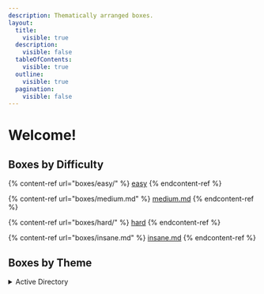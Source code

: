```yaml
---
description: Thematically arranged boxes.
layout:
  title:
    visible: true
  description:
    visible: false
  tableOfContents:
    visible: true
  outline:
    visible: true
  pagination:
    visible: false
---
```


# Welcome!

## Boxes by Difficulty

{% content-ref url="boxes/easy/" %}
[easy](boxes/easy/)
{% endcontent-ref %}

{% content-ref url="boxes/medium.md" %}
[medium.md](boxes/medium.md)
{% endcontent-ref %}

{% content-ref url="boxes/hard/" %}
[hard](boxes/hard/)
{% endcontent-ref %}

{% content-ref url="boxes/insane.md" %}
[insane.md](boxes/insane.md)
{% endcontent-ref %}

## Boxes by Theme

<details>

<summary>Active Directory</summary>

1. [<mark style="color:green;">**Forest (Easy)**</mark>](boxes/easy/forest.md) -> _SMB,_ [_ASRERoast_](theory/active-directory/asreproasting.md)_, Account Operators, WriteDacl,_ [_DCSync_](theory/active-directory/dcsync.md)
2. [<mark style="color:green;">**Sauna (Easy)**</mark>](boxes/easy/sauna.md) -> [_ASREPRoast_](theory/active-directory/asreproasting.md)_,_ [_DCSync_](theory/active-directory/dcsync.md)&#x20;
3. [<mark style="color:green;">**Active (Easy)**</mark>](boxes/easy/active.md) -> _SMB, Group Policy Preferences,_ [_Kerberoast_](theory/active-directory/kerberoasting.md)
4. <mark style="color:yellow;">**Resolute (Medium)**</mark> -> _SMB, Password Spray, DnsAdmins_
5. <mark style="color:yellow;">**Cascade (Medium)**</mark> -> _SMB, LDAP, Password Spray_
6. [<mark style="color:orange;">**Blackfield (Hard)**</mark>](boxes/hard/blackfield.md) -> _SMB,_ [_ASREPRoast_](theory/active-directory/asreproasting.md)_, LSASS, Backup Operators_
7. [<mark style="color:orange;">**Reel (Hard)**</mark>](boxes/hard/reel.md) -> _FTP, SMTP, WriteOwner, WriteDacl_

</details>
